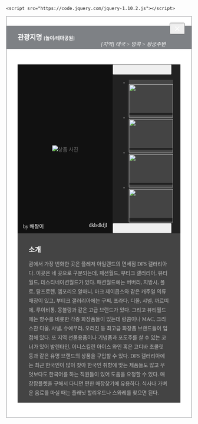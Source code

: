 <!DOCTYPE html>
<html lang="en">
<head>
    <meta charset="UTF-8">
    <title>포토갤러리</title>
    <link rel="stylesheet" type="text/css" href="http://tour.interpark.com/global/css/ui_common.css">
    <style>
    /* 팝업 가이드 */
    .popup-module {position:relative; padding-bottom:40px; font-family:'Nanum Gothic',malgun Gothic,dotum; border:1px solid #666; border:1px solid #7e8185; color:#6a6a6a; background:#fff;}
    .popup-module img {vertical-align:top;}
    .popup-module .ui-first-child {margin-top:0 !important; padding-top:0 !important;}
    .popup-module .tit-h1 {padding:17px 30px 20px 45px; font-size:18px; color:#fff; background:#7e8185 url("http://openimage.interpark.com/tourpark/tour_ui/common/icon/icon_arrow01_1.gif") no-repeat 30px 48%;}
    .popup-module .tit-h2 {margin-top:30px; padding-left:13px; font-size:15px; color:#333; background:url("http://openimage.interpark.com/tourpark/tour_ui/common/icon/icon_arrow01_3.gif") no-repeat 0 5px;}
    .popup-module .txt1.add1 {font-size:14px;}
    .popup-module .tit-type1:before {content:">"; display:inline-block; width:15px; height:14px; margin-right:5px; vertical-align:2px; padding-top:1px; background:#3da7bd; border-radius:30px; color:#fff; font-size:9px; font-weight:bold; text-align:center;}
    .popup-module .pop-close {position:absolute; top:17px; right:18px; font-size:0; line-height:0;}
    .popup-module .pop-close:before {content:"×"; display:block; width:25px; height:25px; font-size:30px; color:#fff; line-height:25px; font-weight:normal; font-family:dotum;}
    .popup-module .pop-dBody {position:relative; margin:0; padding:30px; padding:30px; padding:40px; padding-bottom:0;}
    .popup-module .dFoot {margin-top:20px; text-align:center;}

    /*포토갤러리*/
    .popup-module.photo-gallery {width:800px; padding-bottom:30px; background:#333333; border:0;}
    .popup-module.photo-gallery p {padding:0; margin:0}
    .popup-module.photo-gallery .tit-h1 {margin-left:0; padding-left:30px; background-image:none;}
    .popup-module.photo-gallery .tit-h1 .txt {display:inline-block; overflow:hidden; max-width:50%; margin-right:10px; vertical-align:top; white-space:nowrap; text-overflow:ellipsis;}
    .popup-module.photo-gallery .spot {font-size:13px;}
    .popup-module.photo-gallery .pop-dBody {padding:30px; padding-bottom:0;}
    .popup-module.photo-gallery .loc {position:absolute; top:-36px; right:70px; color:#fff;}
    .popup-module.photo-gallery .photo-block {overflow:hidden; display:table; width:100%; background:#222;}
    .popup-module.photo-gallery .photo-view {position:relative; display:table-cell; width:580px; overflow:hidden; height:435px; text-align:center; vertical-align:middle; background:#111;}
    .popup-module.photo-gallery .photo-view:before {position:absolute; left:40%; content:"NO IMAGE (580 × 435)"; z-index:0;}
    .popup-module.photo-gallery .photo-view .photo {position:relative; width:auto; max-width:580px; max-height:100%; z-index:1;}
    .popup-module.photo-gallery .photo-view .txt1 {overflow:hidden; position:absolute; bottom:0; left:0; width:100%; padding:10px 0; background: url("http://openimage.interpark.com/tourpark/tour_ui/free/bg_hover.png") repeat left top; color:#fff; text-align:center; z-index:2;}
    .popup-module.photo-gallery .photo-view .sub-data1 {float:left; margin-left:15px;}
    .popup-module.photo-gallery .photo-view .sub-data2 {float:right; margin-right:15px;}
    .popup-module.photo-gallery .movement {position:relative; display:table-cell; padding:28px 20px; height:379px;}
    .popup-module.photo-gallery .prev,
    .popup-module.photo-gallery .next {position:absolute; overflow:hidden; width:160px; height:28px; font-size:0; line-height:0;}
    .popup-module.photo-gallery .prev {top:0; left:0;}
    .popup-module.photo-gallery .next {bottom:0; left:0;}
    .popup-module.photo-gallery .prev:before,
    .popup-module.photo-gallery .prev:after,
    .popup-module.photo-gallery .next:before,
    .popup-module.photo-gallery .next:after {position:absolute; left:50%; margin-left:-10px; content:""; border:10px solid transparent;}
    .popup-module.photo-gallery .prev:before {top:0px;border-bottom:10px solid #fff;}
    .popup-module.photo-gallery .prev:after {top:2px; border-bottom:10px solid #222;}
    .popup-module.photo-gallery .next:before {bottom:0px; border-top:10px solid #fff;}
    .popup-module.photo-gallery .next:after {bottom:2px; border-top:10px solid #222;}

    .popup-module.photo-gallery .photo-list li {width:120px; height:90px; margin-top:5px; background:#444444;}
    .popup-module.photo-gallery .photo-list li:first-child {margin-top:0;}
    .popup-module.photo-gallery .photo-list li a {display:block; }
    .popup-module.photo-gallery .photo-list li img {width:120px; height:90px;}
    .popup-module.photo-gallery .photo-list li a:hover {border:2px solid #f30;overflow:hidden; width:116px; height:86px;}
    .popup-module.photo-gallery .photo-list li a:hover img {width:120px; height:90px; margin-top:-2px; margin-left:-2px;}

    .popup-module.photo-gallery .spot-view {overflow-y:auto; overflow-x:hidden; max-height:430px; padding:0 30px 30px; color:#bdbdbd; background:#444444;}
    .popup-module.photo-gallery .spot-view h2 {margin-top:30px; padding-top:30px; border-top:1px dashed #6a6a6a; font-size:18px; font-weight:bold; color:#fff;}
    .popup-module.photo-gallery .spot-view h2:first-child {margin-top:0; border-top:0;}
    .popup-module.photo-gallery .spot-view .para {margin-top:15px; line-height:25px;}
</style>

    <script src="https://code.jquery.com/jquery-1.10.2.js"></script>
</head>
<body>


<div class="popup-module photo-gallery">
    <h1 class="tit-h1"> 관광지명 <span class="spot">[놀이/테마공원] </span></h1>
    <div class="pop-dBody">
        <em class="loc">[지역] 태국 &gt; 방콕 &gt; 왕궁주변</em>
        <!-- 뷰영역 -->
        <div class="photo-block">
            <div class="photo-view">
                <img class="photo" src="http://tourimage.interpark.com//Spot/317/21856/201502/6355849271181607670.jpg" alt="상품 사진" />
                <p class="txt1"><span class="sub-data1">by 배짱이</span> <span class="sub-data2">dklsdkfjl</span></p>
            </div>
            <div class="movement">
                <button class="prev">이전</button>
                <ul class="photo-list">
                    <li class=""><a href="#"><img src="http://tourimage.interpark.com//Spot/317/21856/201502/6355849271181607670.jpg" alt=""></a></li>
                    <li class=""><a href="#"><img src="http://tourimage.interpark.com//Spot/317/21856/201502/6355849271183170182.jpg" alt=""></a></li>
                    <li class=""><a href="#"><img src="http://tourimage.interpark.com//Spot/317/21856/201502/6355849413819617030.jpg" alt=""></a></li>
                    <li class="on"><a href="#"><img src="http://tourimage.interpark.com//Spot/317/21856/201502/6355849413821179542.jpg" alt=""></a></li>
                </ul>
                <button class="next">다음</button>
            </div>
        </div>
        <!-- 스팟정보 -->
        <div class="spot-view">
            <h2 class="sub-tit">소개</h2>
            <div id="Intro" class="para"> 괌에서 가장 번화한 곳은 플레저 아일랜드의 면세점 DFS 갤러리아다. 이곳은 네 곳으로 구분되는데, 패션월드, 부티크 갤러리아, 뷰티월드, 데스티네이션월드가 있다. 패션월드에는 버버리, 지방시, 폴로, 랄프로렌, 엠포리오 알마니, 마크 제이콥스와 같은 캐주얼 의류 매장이 있고, 부티크 갤러리아에는 구찌, 프라다, 디올, 샤넬, 까르띠에, 루이비통, 몽블랑과 같은 고급 브랜드가 있다. 그리고 뷰티월드에는 향수를 비롯한 각종 화장품들이 있는데 랑콤이나 MAC, 크리스찬 디올, 샤넬, 슈에무라, 오리진 등 최고급 화장품 브랜드들이 입점해 있다. 또 지역 선물용품이나 기념품과 포도주를 살 수 있는 코너가 있어 발렌타인, 이니스킬린 아이스 와인 혹은 고디바 초콜릿 등과 같은 유명 브랜드의 상품을 구입할 수 있다. DFS 갤러리아에는 최근 한국인이 많이 찾아 한국인 취향에 맞는 제품들도 많고 무엇보다도 한국어를 하는 직원들이 있어 도움을 요청할 수 있다. 매장팜플렛을 구해서 다니면 편한 매장찾기에 유용하다. 식사나 가벼운 음료를 마실 때는 플래닛 할리우드나 스와레를 찾으면 된다. </div>
            <h2 class="sub-tit">주요정보</h2>
            <div class="para"><!-- DB 값 가져 오는 부분 -->
                *주소 : 1296 Pale San Vitores RoadTumon, Guam 96913<br>
                *전화번호 : 671-649-8097<br>
                *가는방법 : 플레저 아일랜드 내, 괌 어디에서나 택시를 타면 무료로 갈 수 있음<br>
                *오픈시간 : 10:00~23:00<br>
                *휴무일 : 토요일<br>
                *홈페이지 : www.dfsgalleria.com<br>
            </div>
            <h2 class="sub-tit">TIP</h2>
            <div class="para"><!-- DB 값 가져 오는 부분 -->
                *주소 : 1296 Pale San Vitores RoadTumon, Guam 96913<br>
                *전화번호 : 671-649-8097<br>
                *가는방법 : 플레저 아일랜드 내, 괌 어디에서나 택시를 타면 무료로 갈 수 있음<br>
                *오픈시간 : 10:00~23:00<br>
                *휴무일 : 토요일<br>
                *홈페이지 : www.dfsgalleria.com<br>
            </div>
        </div>
    </div>
    <button type="button" class="pop-close">닫기</button>
</div>

<script>
    $( ".photo-list li a" ).click(function() {
        var address = $(this).children("img");
        $(".photo-view img").attr("src",address.attr("src")).attr("alt",address.attr("alt"));
        $(this).parent().addClass("on").siblings().removeClass("on");
        return false;
    });
</script>

</body>
</html>
